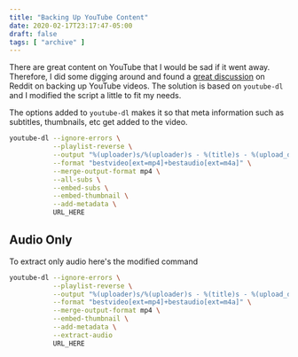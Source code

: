 ```yaml
---
title: "Backing Up YouTube Content"
date: 2020-02-17T23:17:47-05:00
draft: false
tags: [ "archive" ]
---
```


There are great content on YouTube that I would be sad if it went away. Therefore, I did some digging around and found a [great discussion](https://www.reddit.com/r/DataHoarder/comments/863aid/what_is_your_method_of_viewing_youtubedl_backed/dw25vnm/) on Reddit on backing up YouTube videos. The solution is based on `youtube-dl` and I modified the script a little to fit my needs. 

The options added to `youtube-dl` makes it so that meta information such as subtitles, thumbnails, etc get added to the video. 

```bash
youtube-dl --ignore-errors \
           --playlist-reverse \
           --output "%(uploader)s/%(uploader)s - %(title)s - %(upload_date)s.%(ext)s" \
           --format "bestvideo[ext=mp4]+bestaudio[ext=m4a]" \
           --merge-output-format mp4 \
           --all-subs \
           --embed-subs \
           --embed-thumbnail \
           --add-metadata \
           URL_HERE
```

## Audio Only

To extract only audio here's the modified command

```bash
youtube-dl --ignore-errors \
           --playlist-reverse \
           --output "%(uploader)s/%(uploader)s - %(title)s - %(upload_date)s.%(ext)s" \
           --format "bestvideo[ext=mp4]+bestaudio[ext=m4a]" \
           --merge-output-format mp4 \
           --embed-thumbnail \
           --add-metadata \
           --extract-audio
           URL_HERE
```

